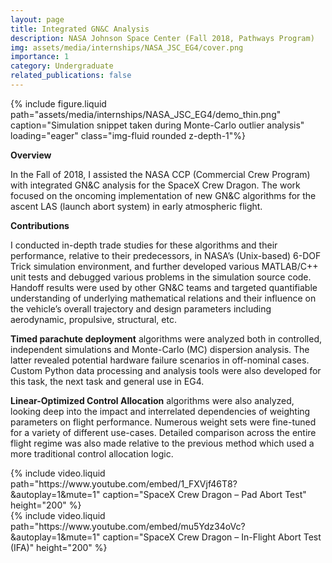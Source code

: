 ```yaml
---
layout: page
title: Integrated GN&C Analysis
description: NASA Johnson Space Center (Fall 2018, Pathways Program)
img: assets/media/internships/NASA_JSC_EG4/cover.png
importance: 1
category: Undergraduate
related_publications: false
---
```


<div class="row">
    <div class="col-md mt-3 mt-md-0">
        {% include figure.liquid 
            path="assets/media/internships/NASA_JSC_EG4/demo_thin.png"
            caption="Simulation snippet taken during Monte-Carlo outlier analysis"
            loading="eager" class="img-fluid rounded z-depth-1"%}
    </div>
</div>

**Overview**

In the Fall of 2018, I assisted the NASA CCP (Commercial Crew Program) with integrated GN&C analysis for the SpaceX Crew Dragon. The work focused on the oncoming implementation of new GN&C algorithms for the ascent LAS (launch abort system) in early atmospheric flight.

**Contributions**

I conducted in-depth trade studies for these algorithms and their performance, relative to their predecessors, in NASA’s (Unix-based) 6-DOF Trick simulation environment, and further developed various MATLAB/C++ unit tests and debugged various problems in the simulation source code. Handoff results were used by other GN&C teams and targeted quantifiable understanding of underlying mathematical relations and their influence on the vehicle’s overall trajectory and design parameters including aerodynamic, propulsive, structural, etc.

**Timed parachute deployment** algorithms were analyzed both in controlled, independent simulations and Monte-Carlo (MC) dispersion analysis. The latter revealed potential hardware failure scenarios in off-nominal cases. Custom Python data processing and analysis tools were also developed for this task, the next task and general use in EG4.

**Linear-Optimized Control Allocation** algorithms were also analyzed, looking deep into the impact and interrelated dependencies of weighting parameters on flight performance. Numerous weight sets were fine-tuned for a variety of different use-cases. Detailed comparison across the entire flight regime was also made relative to the previous method which used a more traditional control allocation logic.

<div class="row">
    <div class="col-md mt-3 mt-md-0">
        {% include video.liquid
            path="https://www.youtube.com/embed/1_FXVjf46T8?&autoplay=1&mute=1" 
            caption="SpaceX Crew Dragon – Pad Abort Test"
            height="200" %}
    </div>
    <div class="col-md mt-3 mt-md-0">
        {% include video.liquid 
            path="https://www.youtube.com/embed/mu5Ydz34oVc?&autoplay=1&mute=1" 
            caption="SpaceX Crew Dragon – In-Flight Abort Test (IFA)"
            height="200" %}
    </div>
</div>
